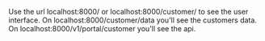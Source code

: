 Use the url localhost:8000/ or localhost:8000/customer/ to see the user interface.
On localhost:8000/customer/data you'll see the customers data.
On localhost:8000/v1/portal/customer you'll see the api.
